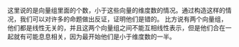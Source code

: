 这里说的是向量组里面的个数，小于这些向量的维度数的情况。通过构造这样的情况，我们可以对许多的命题做出反证，证明他们是错的。
比方说有两个向量组，他们都是线性无关的，并且这两个向量组之间不能互相线性表示，但是他们合在一起就有可能息息相关，因为最开始他们是小于维度数的一半。